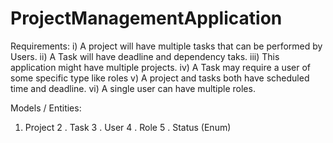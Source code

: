 # ProjectManagementApplication

Requirements:
i) A project will have multiple tasks that can be performed by Users.
ii) A Task will have deadline and dependency taks. 
iii) This application might have multiple projects. 
iv) A Task may require a user of some specific type like roles
v) A project and tasks both have scheduled time and deadline. 
vi) A single user can have multiple roles. 


Models / Entities:
1. Project
2 . Task
3 . User
4 . Role
5 . Status (Enum)
